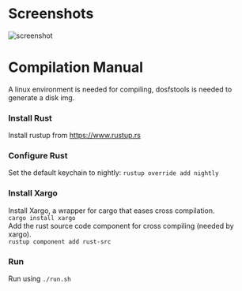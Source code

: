 # Screenshots
![screenshot](https://preview.ibb.co/nHcGBc/Screen_Shot_2018_04_09_at_23_31_37.png)

# Compilation Manual

A linux environment is needed for compiling, dosfstools is needed to generate a disk img.

### Install Rust
Install rustup from https://www.rustup.rs  

### Configure Rust
Set the default keychain to nightly: `rustup override add nightly`

### Install Xargo
Install Xargo, a wrapper for cargo that eases cross compilation.  
`cargo install xargo`  
Add the rust source code component for cross compiling (needed by xargo).  
`rustup component add rust-src`  

### Run
Run using `./run.sh`  
